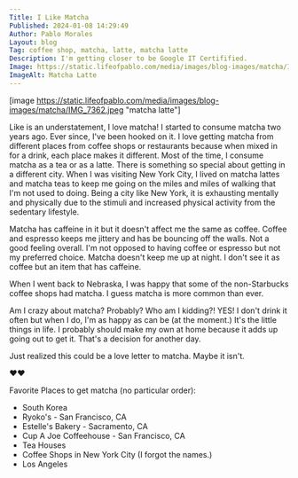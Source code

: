 ```yaml
---
Title: I Like Matcha
Published: 2024-01-08 14:29:49
Author: Pablo Morales
Layout: blog
Tag: coffee shop, matcha, latte, matcha latte
Description: I'm getting closer to be Google IT Certifified.
Image: https://static.lifeofpablo.com/media/images/blog-images/matcha/IMG_7362.jpeg
ImageAlt: Matcha Latte
---
```

[image https://static.lifeofpablo.com/media/images/blog-images/matcha/IMG_7362.jpeg "matcha latte"]

Like is an understatement, I love matcha! I started to consume matcha two years ago. Ever since, I've been hooked on it. I love getting matcha from different places from coffee shops or restaurants because when mixed in for a drink, each place makes it different. Most of the time, I consume matcha as a tea or as a latte. There is something so special about getting in a different city. When I was visiting New York City, I lived on matcha lattes and matcha teas to keep me going on the miles and miles of walking that I'm not used to doing. Being a city like New York, it is exhausting mentally and physically due to the stimuli and increased physical activity from the sedentary lifestyle.

Matcha has caffeine in it but it doesn't affect me the same as coffee. Coffee and espresso keeps me jittery and has be bouncing off the walls. Not a good feeling overall. I'm not opposed to having coffee or espresso but not my preferred choice. Matcha doesn't keep me up at night. I don't see it as coffee but an item that has caffeine.

When I went back to Nebraska, I was happy that some of the non-Starbucks coffee shops had matcha. I guess matcha is more common than ever. 

Am I crazy about matcha? Probably? Who am I kidding?! YES! I don't drink it often but when I do, I'm as happy as can be (at the moment.) It's the little things in life. I probably should make my own at home because it adds up going out to get it. That's a decision for another day. 

Just realized this could be a love letter to matcha. Maybe it isn't.

❤️❤️

Favorite Places to get matcha (no particular order):

* South Korea
* Ryoko's - San Francisco, CA
* Estelle's Bakery - Sacramento, CA
* Cup A Joe Coffeehouse - San Francisco, CA
* Tea Houses
* Coffee Shops in New York City (I forgot the names.)
* Los Angeles
